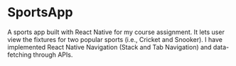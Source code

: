 # SportsApp

A sports app built with React Native for my course assignment. It lets user view the fixtures for two popular sports (i.e., Cricket and Snooker). I have implemented React Native Navigation (Stack and Tab Navigation) and data-fetching through APIs.
